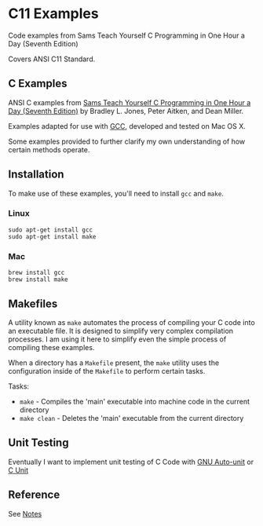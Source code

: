 # C11 Examples

Code examples from Sams Teach Yourself C Programming in One Hour a Day (Seventh Edition)

Covers ANSI C11 Standard.

## C Examples

ANSI C examples from
[Sams Teach Yourself C Programming in One Hour a Day (Seventh Edition)](https://www.amazon.com/Sams-Teach-Yourself-Programming-Hour/dp/0789751992/)
by Bradley L. Jones, Peter Aitken, and Dean Miller.

Examples adapted for use with [GCC](https://en.wikipedia.org/wiki/GNU_Compiler_Collection), developed and tested on Mac OS X.

Some examples provided to further clarify my own understanding of
how certain methods operate.

## Installation

To make use of these examples, you'll need to install `gcc` and `make`.

### Linux

```shell
sudo apt-get install gcc
sudo apt-get install make
```

### Mac

```shell
brew install gcc
brew install make
```

## Makefiles

A utility known as `make` automates the process of compiling your
C code into an executable file. It is designed to simplify very complex
compilation processes. I am using it here to simplify even
the simple process of compiling these examples.

When a directory has a `Makefile` present, the `make` utility
uses the configuration inside of the `Makefile` to perform certain tasks.

Tasks:

* `make` - Compiles the 'main' executable into machine code in the current directory
* `make clean` - Deletes the 'main' executable from the current directory

## Unit Testing

Eventually I want to implement unit testing of C Code with
[GNU Auto-unit](http://autounit.tigris.org/) or [C Unit](http://cunit.sourceforge.net/)

## Reference

See [Notes](docs/notes.md)
